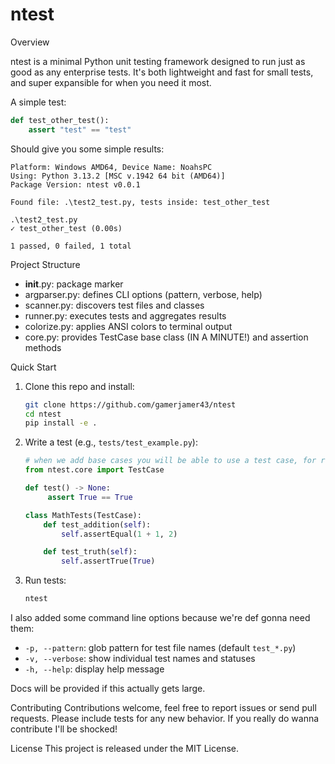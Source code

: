 # ntest

Overview

ntest is a minimal Python unit testing framework designed to run just as good as any enterprise tests. It's both lightweight and fast for small tests, and super expansible for when you need it most.

A simple test:
```python
def test_other_test():
    assert "test" == "test"
```

Should give you some simple results:
```
Platform: Windows AMD64, Device Name: NoahsPC
Using: Python 3.13.2 [MSC v.1942 64 bit (AMD64)]
Package Version: ntest v0.0.1

Found file: .\test2_test.py, tests inside: test_other_test

.\test2_test.py
✓ test_other_test (0.00s)

1 passed, 0 failed, 1 total
```

Project Structure

- __init__.py: package marker
- argparser.py: defines CLI options (pattern, verbose, help)
- scanner.py: discovers test files and classes
- runner.py: executes tests and aggregates results
- colorize.py: applies ANSI colors to terminal output
- core.py: provides TestCase base class (IN A MINUTE!) and assertion methods

Quick Start

1. Clone this repo and install:

   ```bash
   git clone https://github.com/gamerjamer43/ntest
   cd ntest
   pip install -e .
   ```

2. Write a test (e.g., `tests/test_example.py`):

   ```python
   # when we add base cases you will be able to use a test case, for rn just use plain assert
   from ntest.core import TestCase

   def test() -> None:
        assert True == True

   class MathTests(TestCase):
       def test_addition(self):
           self.assertEqual(1 + 1, 2)

       def test_truth(self):
           self.assertTrue(True)
   ```

3. Run tests:

   ```bash
   ntest
   ```

I also added some command line options because we're def gonna need them:
- `-p, --pattern`: glob pattern for test file names (default `test_*.py`)
- `-v, --verbose`: show individual test names and statuses
- `-h, --help`: display help message

Docs will be provided if this actually gets large.

Contributing
Contributions welcome, feel free to report issues or send pull requests. Please include tests for any new behavior. If you really do wanna contribute I'll be shocked!

License
This project is released under the MIT License.

